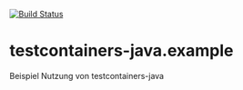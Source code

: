 [![Build Status](https://app.travis-ci.com/Huluvu424242/testcontainer-java.example.svg?branch=master)](https://app.travis-ci.com/Huluvu424242/testcontainer-java.example)

# testcontainers-java.example

Beispiel Nutzung von testcontainers-java